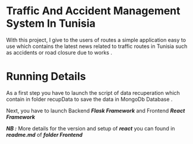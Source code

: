 # Traffic And Accident Management System In Tunisia

With this project, I give to the users of routes a simple application easy to use which contains the latest news related to traffic routes in Tunisia such as accidents or road closure due to works .

# Running Details 

As a first step you have to launch the script of data recuperation which contain in folder recupData to save the data in MongoDb Database .

Next, you have to launch Backend ***Flask Framework***  and Frontend ***React Framework*** 

***NB :*** More details for the version and setup of ***react*** you can found in ***readme.md*** of ***folder Frontend*** 
